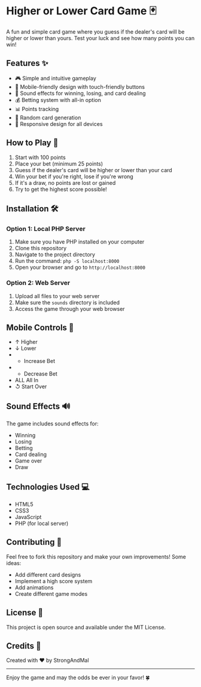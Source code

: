 # Higher or Lower Card Game 🃏

A fun and simple card game where you guess if the dealer's card will be higher or lower than yours. Test your luck and see how many points you can win!

## Features ✨

- 🎮 Simple and intuitive gameplay
- 📱 Mobile-friendly design with touch-friendly buttons
- 🎵 Sound effects for winning, losing, and card dealing
- 💰 Betting system with all-in option
- 📊 Points tracking
- 🎲 Random card generation
- 📱 Responsive design for all devices

## How to Play 🎯

1. Start with 100 points
2. Place your bet (minimum 25 points)
3. Guess if the dealer's card will be higher or lower than your card
4. Win your bet if you're right, lose if you're wrong
5. If it's a draw, no points are lost or gained
6. Try to get the highest score possible!

## Installation 🛠️

### Option 1: Local PHP Server

1. Make sure you have PHP installed on your computer
2. Clone this repository
3. Navigate to the project directory
4. Run the command: `php -S localhost:8000`
5. Open your browser and go to `http://localhost:8000`

### Option 2: Web Server

1. Upload all files to your web server
2. Make sure the `sounds` directory is included
3. Access the game through your web browser

## Mobile Controls 📱

- ↑ Higher
- ↓ Lower
- - Increase Bet
- - Decrease Bet
- ALL All In
- ↺ Start Over

## Sound Effects 🔊

The game includes sound effects for:

- Winning
- Losing
- Betting
- Card dealing
- Game over
- Draw

## Technologies Used 💻

- HTML5
- CSS3
- JavaScript
- PHP (for local server)

## Contributing 🤝

Feel free to fork this repository and make your own improvements! Some ideas:

- Add different card designs
- Implement a high score system
- Add animations
- Create different game modes

## License 📄

This project is open source and available under the MIT License.

## Credits 👏

Created with ❤️ by StrongAndMal

---

Enjoy the game and may the odds be ever in your favor! 🍀
